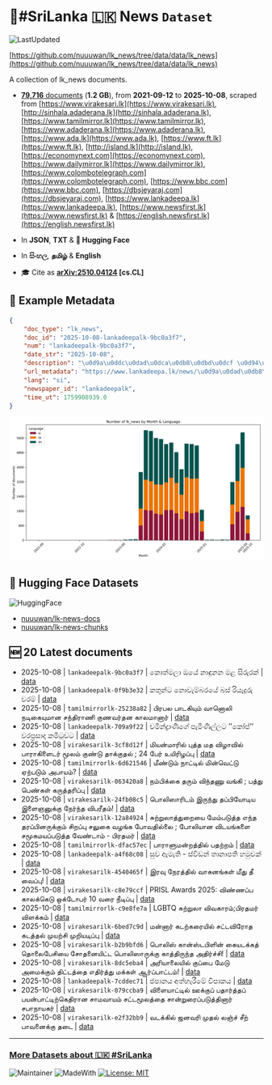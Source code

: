 # 📄#SriLanka 🇱🇰 News `Dataset`

![LastUpdated](https://img.shields.io/badge/last_updated-2025--10--08_13:14:33-green)

[https://github.com/nuuuwan/lk_news/tree/data/data/lk_news](https://github.com/nuuuwan/lk_news/tree/data/data/lk_news)

A collection of lk_news documents.

- [**79,716** documents](https://github.com/nuuuwan/lk_news/tree/data/data/lk_news) (**1.2 GB**), from **2021-09-12** to **2025-10-08**, scraped from [https://www.virakesari.lk](https://www.virakesari.lk), [http://sinhala.adaderana.lk](http://sinhala.adaderana.lk), [https://www.tamilmirror.lk](https://www.tamilmirror.lk), [https://www.adaderana.lk](https://www.adaderana.lk), [https://www.ada.lk](https://www.ada.lk), [https://www.ft.lk](https://www.ft.lk), [http://island.lk](http://island.lk), [https://economynext.com](https://economynext.com), [https://www.dailymirror.lk](https://www.dailymirror.lk), [https://www.colombotelegraph.com](https://www.colombotelegraph.com), [https://www.bbc.com](https://www.bbc.com), [https://dbsjeyaraj.com](https://dbsjeyaraj.com), [https://www.lankadeepa.lk](https://www.lankadeepa.lk), [https://www.newsfirst.lk](https://www.newsfirst.lk) & [https://english.newsfirst.lk](https://english.newsfirst.lk)

- In **JSON**, **TXT** & **🤗 Hugging Face**

- In **සිංහල**, **தமிழ்** & **English**

- 🎓 Cite as **[arXiv:2510.04124](https://arxiv.org/abs/2510.04124) [cs.CL]**

## 📝 Example Metadata

```json
{
    "doc_type": "lk_news",
    "doc_id": "2025-10-08-lankadeepalk-9bc0a3f7",
    "num": "lankadeepalk-9bc0a3f7",
    "date_str": "2025-10-08",
    "description": "\u0d9a\u0ddc\u0dad\u0dca\u0db8\u0dbd\u0dcf \u0d94\u0dba\u0dda \u0db1\u0dcf\u0db3\u0dd4\u0db1\u0db1 \u0db8\u0dc5 \u0dc3\u0dd2\u0dbb\u0dd4\u0dbb\u0d9a\u0dca",
    "url_metadata": "https://www.lankadeepa.lk/news/\u0d9a\u0dad\u0db8\u0dbd-\u0d94\u0dba-\u0db1\u0db3\u0db1\u0db1-\u0db8\u0dc5-\u0dc3\u0dbb\u0dbb\u0d9a/101-680929",
    "lang": "si",
    "newspaper_id": "lankadeepalk",
    "time_ut": 1759908939.0
}
```

![Chart](https://raw.githubusercontent.com/nuuuwan/lk_news/refs/heads/data/data/lk_news/docs_by_month_and_lang.png)

## 🤗 Hugging Face Datasets

![HuggingFace](https://img.shields.io/badge/-HuggingFace-FDEE21?style=for-the-badge&logo=HuggingFace)

- [nuuuwan/lk-news-docs](https://huggingface.co/datasets/nuuuwan/lk-news-docs)
- [nuuuwan/lk-news-chunks](https://huggingface.co/datasets/nuuuwan/lk-news-chunks)

## 🆕 20 Latest documents

- 2025-10-08 | `lankadeepalk-9bc0a3f7` | කොත්මලා ඔයේ නාඳුනන මළ සිරුරක් | [data](https://github.com/nuuuwan/lk_news/tree/data/data/lk_news/2020s/2025/2025-10-08-lankadeepalk-9bc0a3f7)
- 2025-10-08 | `lankadeepalk-0f9b3e32` | කතුන්ට නොවැම්බරයේ බස් රියැදුරු වරම් | [data](https://github.com/nuuuwan/lk_news/tree/data/data/lk_news/2020s/2025/2025-10-08-lankadeepalk-0f9b3e32)
- 2025-10-08 | `tamilmirrorlk-25238a82` | பிரபல பாடகியும் வானொலி நடிகையுமான சந்திராணி குணவர்தன காலமானார் | [data](https://github.com/nuuuwan/lk_news/tree/data/data/lk_news/2020s/2025/2025-10-08-tamilmirrorlk-25238a82)
- 2025-10-08 | `lankadeepalk-709a9f22` | චමින්ද්‍රාණිගේ පැමිණිල්ලට ’’කෝප්’’ වරප්‍රසාද කමිටුවට | [data](https://github.com/nuuuwan/lk_news/tree/data/data/lk_news/2020s/2025/2025-10-08-lankadeepalk-709a9f22)
- 2025-10-08 | `virakesarilk-3cf8d12f` | மியன்மாரில் புத்த மத விழாவில் பாராகிளைடர் மூலம் குண்டு தாக்குதல் ; 24 பேர் உயிரிழப்பு | [data](https://github.com/nuuuwan/lk_news/tree/data/data/lk_news/2020s/2025/2025-10-08-virakesarilk-3cf8d12f)
- 2025-10-08 | `tamilmirrorlk-6d621546` | மீண்டும் நாட்டில் மின்வெட்டு ஏற்படும் அபாயம்? | [data](https://github.com/nuuuwan/lk_news/tree/data/data/lk_news/2020s/2025/2025-10-08-tamilmirrorlk-6d621546)
- 2025-10-08 | `virakesarilk-063420a8` | நம்பிக்கை தரும் விந்தணு வங்கி ; பத்து பெண்கள் கருத்தரிப்பு | [data](https://github.com/nuuuwan/lk_news/tree/data/data/lk_news/2020s/2025/2025-10-08-virakesarilk-063420a8)
- 2025-10-08 | `virakesarilk-24fb08c5` | பொலிஸாரிடம் இருந்து தப்பியோடிய இளைஞனுக்கு நேர்ந்த விபரீதம்! | [data](https://github.com/nuuuwan/lk_news/tree/data/data/lk_news/2020s/2025/2025-10-08-virakesarilk-24fb08c5)
- 2025-10-08 | `virakesarilk-12a84924` | சுற்றுலாத்துறையை மேம்படுத்த எந்த  தரப்பினருக்கும் சிறப்பு சலுகை வழங்க போவதில்லை ; போலியான விடயங்களை சமூகமயப்படுத்த வேண்டாம் - பிரதமர் | [data](https://github.com/nuuuwan/lk_news/tree/data/data/lk_news/2020s/2025/2025-10-08-virakesarilk-12a84924)
- 2025-10-08 | `tamilmirrorlk-dfac57ec` | பாராளுமன்றத்தில் பதற்றம் | [data](https://github.com/nuuuwan/lk_news/tree/data/data/lk_news/2020s/2025/2025-10-08-tamilmirrorlk-dfac57ec)
- 2025-10-08 | `lankadeepalk-a4f68c08` | සුව ඇමැති - ස්වීඩන් තානාපති හමුවක් | [data](https://github.com/nuuuwan/lk_news/tree/data/data/lk_news/2020s/2025/2025-10-08-lankadeepalk-a4f68c08)
- 2025-10-08 | `virakesarilk-4540465f` | இரவு நேரத்தில் வாகனங்கள் மீது தீ வைப்பு! | [data](https://github.com/nuuuwan/lk_news/tree/data/data/lk_news/2020s/2025/2025-10-08-virakesarilk-4540465f)
- 2025-10-08 | `virakesarilk-c8e79ccf` | PRISL Awards 2025: விண்ணப்ப காலக்கெடு ஒக்டோபர் 10 வரை நீடிப்பு | [data](https://github.com/nuuuwan/lk_news/tree/data/data/lk_news/2020s/2025/2025-10-08-virakesarilk-c8e79ccf)
- 2025-10-08 | `tamilmirrorlk-c9e8fe7a` | LGBTQ சுற்றுலா விவகாரம்;பிரதமர் விளக்கம் | [data](https://github.com/nuuuwan/lk_news/tree/data/data/lk_news/2020s/2025/2025-10-08-tamilmirrorlk-c9e8fe7a)
- 2025-10-08 | `virakesarilk-6bed7c9d` | மன்னார் கடற்கரையில் சட்டவிரோத கடத்தல் முயற்சி முறியடிப்பு | [data](https://github.com/nuuuwan/lk_news/tree/data/data/lk_news/2020s/2025/2025-10-08-virakesarilk-6bed7c9d)
- 2025-10-08 | `virakesarilk-b2b9bfd6` | பொலிஸ் கான்ஸ்டபிளின் கையடக்கத் தொலைபேசியை சோதனையிட்ட பொலிஸாருக்கு காத்திருந்த அதிர்ச்சி! | [data](https://github.com/nuuuwan/lk_news/tree/data/data/lk_news/2020s/2025/2025-10-08-virakesarilk-b2b9bfd6)
- 2025-10-08 | `virakesarilk-8dc5eba4` | அரியாலையில் குப்பை மேடு அமைக்கும் திட்டத்தை எதிர்த்து மக்கள் ஆர்ப்பாட்டம்! | [data](https://github.com/nuuuwan/lk_news/tree/data/data/lk_news/2020s/2025/2025-10-08-virakesarilk-8dc5eba4)
- 2025-10-08 | `lankadeepalk-7cddec71` | ජපානය අත්හැරීමේ විපාකය | [data](https://github.com/nuuuwan/lk_news/tree/data/data/lk_news/2020s/2025/2025-10-08-lankadeepalk-7cddec71)
- 2025-10-08 | `virakesarilk-079ccba9` | விளையாட்டில் ஊக்குப் பதார்த்தப் பயன்பாட்டிற்கெதிரான சாமவாயம் சட்டமூலத்தை சான்றுரைப்படுத்தினார் சபாநாயகர் | [data](https://github.com/nuuuwan/lk_news/tree/data/data/lk_news/2020s/2025/2025-10-08-virakesarilk-079ccba9)
- 2025-10-08 | `virakesarilk-e2f32bb9` | வடக்கில் ஜனவரி முதல் லஞ்ச் சீற் பாவனைக்கு தடை | [data](https://github.com/nuuuwan/lk_news/tree/data/data/lk_news/2020s/2025/2025-10-08-virakesarilk-e2f32bb9)

---

### [More Datasets about 🇱🇰 #SriLanka](https://github.com/nuuuwan/lk_datasets)

![Maintainer](https://img.shields.io/badge/maintainer-nuuuwan-red)
![MadeWith](https://img.shields.io/badge/made_with-python-blue)
[![License: MIT](https://img.shields.io/badge/License-MIT-yellow.svg)](https://opensource.org/licenses/MIT)
